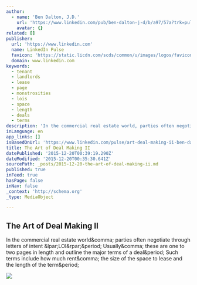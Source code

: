 ```yaml
---
author:
  - name: 'Ben Dalton, J.D.'
    url: 'https://www.linkedin.com/pub/ben-dalton-j-d/b/a97/57a?trk=pulse-det-athr_prof-art_hdr'
    avatar: {}
related: []
publisher:
  url: 'https://www.linkedin.com'
  name: LinkedIn Pulse
  favicon: 'https://static.licdn.com/scds/common/u/images/logos/favicons/v1/favicon.ico'
  domain: www.linkedin.com
keywords:
  - tenant
  - landlords
  - lease
  - page
  - monstrosities
  - lois
  - space
  - length
  - deals
  - terms
description: 'In the commercial real estate world, parties often negotiate through letters of intent (LOI). Usually, these are one to two pages in length and outline the major terms of a deal. Such terms include how much rent, the size of the space to lease and the length of the term.'
inLanguage: en
app_links: []
isBasedOnUrl: 'https://www.linkedin.com/pulse/art-deal-making-ii-ben-dalton-j-d-?trk=mp-author-card'
title: The Art of Deal Making II
datePublished: '2015-12-20T00:39:19.290Z'
dateModified: '2015-12-20T00:35:30.641Z'
sourcePath: _posts/2015-12-20-the-art-of-deal-making-ii.md
published: true
inFeed: true
hasPage: false
inNav: false
_context: 'http://schema.org'
_type: MediaObject

---
```

<article style=""><h1>The Art of Deal Making II</h1><p>In the commercial real estate world&amp;comma; parties often negotiate through letters of intent &amp;lpar;LOI&amp;rpar;&amp;period; Usually&amp;comma; these are one to two pages in length and outline the major terms of a deal&amp;period; Such terms include how much rent&amp;comma; the size of the space to lease and the length of the term&amp;period;</p><img src="https://media.licdn.com/mpr/mpr/AAEAAQAAAAAAAAR7AAAAJGFhNjhhM2JlLTgyODgtNDI2Ni04NjUwLTdiZDYwNzAwMWFjOA.jpg" /></article>